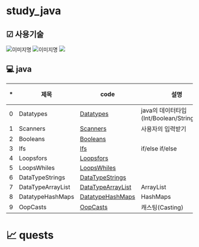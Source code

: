 # study_java

## ☑ 사용기술
<img alt="이미지명" src ="https://img.shields.io/badge/PYTHON-3776AB.svg?&style=for-the-badge&logo=PYTHON&logoColor=white"/>
<img alt="이미지명" src ="https://img.shields.io/badge/visual studio code-007ACC.svg?&style=for-the-badge&logo=visualstudiocode&logoColor=white"/> <img src="https://img.shields.io/badge/java-007396?style=for-the-badge&logo=java&logoColor=white"> 

## 💻 java
|*|제목|code|설명|비고|
|--|--|--|--|--|
|0|Datatypes|[Datatypes](./src/Datatypes.java)|java의 데이터타입(Int/Boolean/String/Float)||
|1|Scanners|[Scanners](./src/Scanners.java)|사용자의 입력받기||
|2|Booleans|[Booleans](./src/Booleans.java)|||
|3|Ifs|[Ifs](./src/Ifs.java)|if/else if/else||
|4|Loopsfors|[Loopsfors](./src/Loopsfors.java)|||
|5|LoopsWhiles|[LoopsWhiles](./src/LoopsWhiles.java)|||
|6|DataTypeStrings|[DataTypeStrings](./src/DataTypeStrings.java)|||
|7|DataTypeArrayList|[DataTypeArrayList](./src/DataTypeArrayList.java)|ArrayList||
|8|DatatypeHashMaps|[DatatypeHashMaps](./src/DatatypeHashMaps.java)|HashMaps||
|9|OopCasts|[OopCasts](./src/OopCasts.java)|캐스팅(Casting)||


# 📈 quests


